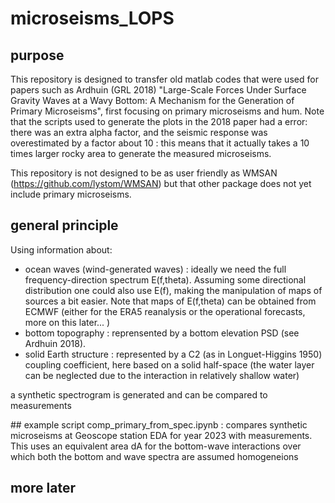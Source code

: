 # microseisms_LOPS
## purpose
This repository is designed to transfer old matlab codes that were used for papers such as Ardhuin (GRL 2018) "Large-Scale Forces Under Surface Gravity Waves at a Wavy
Bottom: A Mechanism for the Generation of Primary Microseisms", first focusing on primary microseisms and hum. Note that the scripts used to generate the plots in the 2018 paper had a error: there was an extra alpha factor, and the seismic response was overestimated by a factor about 10 : this means that it actually takes a 10 times larger rocky area to generate the measured microseisms. 

This repository is not designed to be as user friendly as WMSAN (https://github.com/lystom/WMSAN) but that other package does not yet include primary microseisms. 

## general principle
Using information about: 
- ocean waves (wind-generated waves) : ideally we need the full frequency-direction spectrum E(f,theta). Assuming some directional distribution one could also use E(f), making the manipulation of maps of sources a bit easier. Note that maps of E(f,theta) can be obtained from ECMWF (either for the ERA5 reanalysis or the operational forecasts, more on this later... ) 
- bottom topography                  : reprensented by a bottom elevation PSD (see Ardhuin 2018). 
- solid Earth structure              : represented by a C2 (as in Longuet-Higgins 1950) coupling coefficient, here based on a solid half-space (the water layer can be neglected due to the interaction in relatively shallow water) 

a synthetic spectrogram is generated and can be compared to measurements

## example script
comp_primary_from_spec.ipynb : compares synthetic microseisms at Geoscope station EDA for year 2023 with measurements. This uses an equivalent area dA for the bottom-wave interactions over which both the bottom and wave spectra are assumed homogeneions 



## more later
